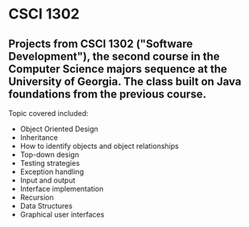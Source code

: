 # CSCI 1302

## Projects from CSCI 1302 ("Software Development"), the second course in the Computer Science majors sequence at the University of Georgia. The class built on Java foundations from the previous course.

Topic covered included:
- Object Oriented Design
- Inheritance
- How to identify objects and object relationships
- Top-down design
- Testing strategies
- Exception handling
- Input and output
- Interface implementation
- Recursion
- Data Structures
- Graphical user interfaces
